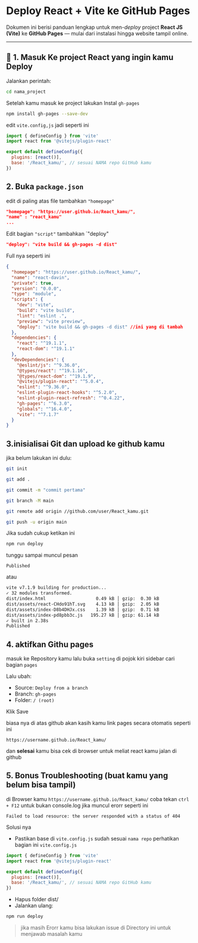 #    Deploy React + Vite ke GitHub Pages

Dokumen ini berisi panduan lengkap untuk men-*deploy* project **React JS (Vite)** ke **GitHub Pages** — mulai dari instalasi hingga website tampil online.

---

## 🧩 1. Masuk Ke project React yang ingin kamu Deploy

Jalankan perintah:
```bash
cd nama_project
```

Setelah kamu masuk ke project lakukan Instal `gh-pages`
```bash
npm install gh-pages --save-dev
```

edit `vite.config,js` jadi seperti ini 
```js
import { defineConfig } from 'vite'
import react from '@vitejs/plugin-react'

export default defineConfig({
  plugins: [react()],
  base: '/React_kamu/', // sesuai NAMA repo GitHub kamu
})

```

## 2. Buka `package.json` 

edit di paling atas file tambahkan `"homepage"`
```json
"homepage": "https://user.github.io/React_kamu/",
"name" : "react_kamu"
...
```

Edit bagian `"script"` tambahkan `"deploy"
```json
"deploy": "vite build && gh-pages -d dist"
```
Full nya seperti ini 
```json
{
  "homepage": "https://user.github.io/React_kamu/",
  "name": "react-davin",
  "private": true,
  "version": "0.0.0",
  "type": "module",
  "scripts": {
    "dev": "vite",
    "build": "vite build",
    "lint": "eslint .",
    "preview": "vite preview",
    "deploy": "vite build && gh-pages -d dist" //ini yang di tambah
  },
  "dependencies": {
    "react": "^19.1.1",
    "react-dom": "^19.1.1"
  },
  "devDependencies": {
    "@eslint/js": "^9.36.0",
    "@types/react": "^19.1.16",
    "@types/react-dom": "^19.1.9",
    "@vitejs/plugin-react": "^5.0.4",
    "eslint": "^9.36.0",
    "eslint-plugin-react-hooks": "^5.2.0",
    "eslint-plugin-react-refresh": "^0.4.22",
    "gh-pages": "^6.3.0",
    "globals": "^16.4.0",
    "vite": "^7.1.7"
  }
}
```

## 3.inisialisai Git dan upload ke github kamu

jika belum lakukan ini dulu:
```bash
git init
```
```bash
git add .
```
```bash
git commit -m "commit pertama"
```
```bash
git branch -M main
```
```bash
git remote add origin //github.com/user/React_kamu.git
```
```bash
git push -u origin main 
```

Jika sudah cukup ketikan ini 

```bash
npm run deploy
```
tunggu sampai muncul pesan
```nginx
Published
```
atau
```bash
vite v7.1.9 building for production...
✓ 32 modules transformed.
dist/index.html                   0.49 kB │ gzip:  0.30 kB
dist/assets/react-CHdo91hT.svg    4.13 kB │ gzip:  2.05 kB
dist/assets/index-D8b4DHJx.css    1.39 kB │ gzip:  0.71 kB
dist/assets/index-pd8pbb3c.js   195.27 kB │ gzip: 61.14 kB
✓ built in 2.38s
Published
```

## 4. aktifkan Githu pages

masuk ke  Repository kamu lalu buka `setting`
di pojok kiri sidebar cari bagian `pages`

Lalu ubah:

- Source: `Deploy from a branch`
- Branch: `gh-pages`
- Folder: `/ (root)`

Klik Save

biasa nya di atas github akan kasih kamu link pages secara otomatis seperti ini 

```url
https://username.github.io/React_kamu/
```

dan **selesai** kamu bisa cek di browser untuk meliat react kamu jalan di github

## 5. Bonus Troubleshooting (buat kamu yang belum bisa tampil)

di Browser kamu `https://username.github.io/React_kamu/` coba tekan
`ctrl + F12` untuk bukan console.log jika muncul erorr seperti ini 
```pgsql
Failed to load resource: the server responded with a status of 404
```

Solusi nya 

- Pastikan base di `vite.config.js` sudah sesuai `nama repo`
perhatikan bagian ini `vite.config.js`
```js
import { defineConfig } from 'vite'
import react from '@vitejs/plugin-react'

export default defineConfig({
  plugins: [react()],
  base: '/React_kamu/', // sesuai NAMA repo GitHub kamu
})

```
- Hapus folder dist/
- Jalankan ulang:
```bash
npm run deploy
```

> jika masih Erorr kamu bisa lakukan issue di Directory ini untuk menjawab masalah kamu 

